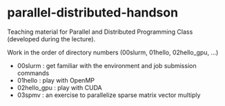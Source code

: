 parallel-distributed-handson
==========================================

Teaching material for Parallel and Distributed Programming Class (developed during the lecture).

Work in the order of directory numbers (00slurm, 01hello, 02hello_gpu, ...)

 * 00slurm : get familiar with the environment and job submission commands
 * 01hello : play with OpenMP
 * 02hello_gpu : play with CUDA
 * 03spmv : an exercise to parallelize sparse matrix vector multiply


